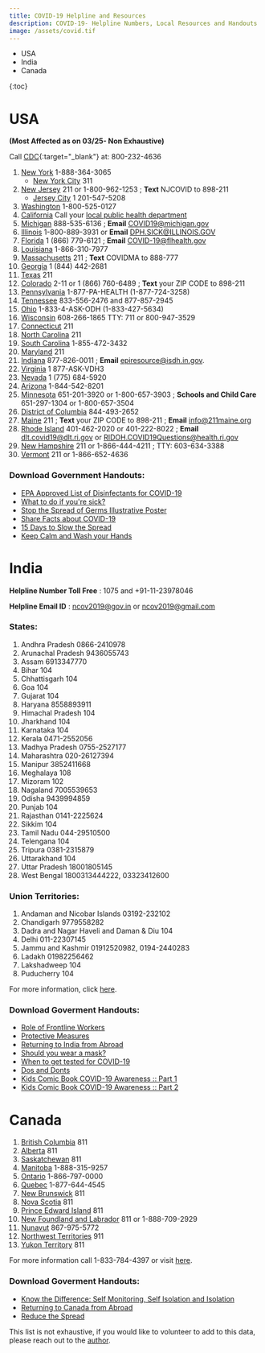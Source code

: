 ```yaml
---
title: COVID-19 Helpline and Resources
description: COVID-19- Helpline Numbers, Local Resources and Handouts
image: /assets/covid.tif
---
```


* USA
* India
* Canada

{:toc}

# USA 
**(Most Affected as on 03/25- Non Exhaustive)**

Call [CDC](https://www.cdc.gov/){:target="_blank"} at: 800-232-4636

1. [New York](https://coronavirus.health.ny.gov/home) 1-888-364-3065
    - [New York City](https://www1.nyc.gov/site/doh/covid/covid-19-main.page) 311
2. [New Jersey](https://www.nj.gov/health/) 211 or 1-800-962-1253 ; **Text** NJCOVID to 898-211
    - [Jersey City](https://www.jerseycitynj.gov/CityHall/health/coronavirus) 1 201-547-5208
3. [Washington](https://www.coronavirus.wa.gov/)  1-800-525-0127
4. [California](https://www.cdph.ca.gov/Programs/CID/DCDC/Pages/Immunization/ncov2019.aspx) Call your [local public health department](https://www.cdph.ca.gov/Pages/LocalHealthServicesAndOffices.aspx#) 
5. [Michigan](https://www.michigan.gov/coronavirus) 888-535-6136 ; **Email** COVID19@michigan.gov 
6. [Illinois](http://www.dph.illinois.gov/topics-services/diseases-and-conditions/diseases-a-z-list/coronavirus) 1-800-889-3931 or **Email** DPH.SICK@ILLINOIS.GOV
7. [Florida](https://floridahealthcovid19.gov/) 1 (866) 779-6121 ; **Email** COVID-19@flhealth.gov
8. [Louisiana](http://ldh.la.gov/Coronavirus/) 1-866-310-7977
9. [Massachusetts](https://www.mass.gov/resource/information-on-the-outbreak-of-coronavirus-disease-2019-covid-19) 211 ; **Text** COVIDMA to 888-777
10. [Georgia](https://dph.georgia.gov/) 1 (844) 442-2681
11. [Texas](https://www.dshs.state.tx.us/coronavirus/) 211
12. [Colorado](https://covid19.colorado.gov/) 2-11 or 1 (866) 760-6489 ; **Text** your ZIP CODE to 898-211
13. [Pennsylvania](https://www.health.pa.gov/topics/disease/coronavirus/Pages/Coronavirus.aspx)  1-877-PA-HEALTH (1-877-724-3258)
14. [Tennessee](https://www.tn.gov/health/cedep/ncov.html) 833-556-2476 and 877-857-2945
15. [Ohio](https://odh.ohio.gov/wps/portal/gov/odh/media-center/ODH-News-Releases/COVID-19-ODH-Call-center) 1-833-4-ASK-ODH (1-833-427-5634)
16. [Wisconsin](https://www.dhs.wisconsin.gov/covid-19/index.htm) 608-266-1865 TTY: 711 or 800-947-3529
17. [Connecticut](https://portal.ct.gov/Coronavirus) 211
18. [North Carolina](https://www.ncdhhs.gov/divisions/public-health/coronavirus-disease-2019-covid-19-response-north-carolina) 211
19. [South Carolina](https://www.scdhec.gov/infectious-diseases/viruses/coronavirus-disease-2019-covid-19)  1-855-472-3432
20. [Maryland](https://coronavirus.maryland.gov/) 211
21. [Indiana](https://coronavirus.in.gov/) 877-826-0011 ; **Email** epiresource@isdh.in.gov.
22. [Virginia](http://www.vdh.virginia.gov/coronavirus/) 1 877-ASK-VDH3
23. [Nevada](https://nvhealthresponse.nv.gov/) 1 (775) 684-5920
24. [Arizona](https://www.azdhs.gov/preparedness/epidemiology-disease-control/infectious-disease-epidemiology/index.php#novel-coronavirus-home) 1-844-542-8201
25. [Minnesota](https://www.health.state.mn.us/diseases/coronavirus/index.html) 651-201-3920 or 1-800-657-3903 ; **Schools and Child Care** 651-297-1304 or 1-800-657-3504
26. [District of Columbia](https://coronavirus.dc.gov/) 844-493-2652
27. [Maine](https://www.maine.gov/dhhs/coronavirus-resources.shtml) 211 ; **Text** your ZIP CODE to 898-211 ; **Email** info@211maine.org
28. [Rhode Island](https://health.ri.gov/covid/) 401-462-2020 or 401-222-8022 ; **Email** dlt.covid19@dlt.ri.gov or RIDOH.COVID19Questions@health.ri.gov
29. [New Hampshire](https://www.nh.gov/covid19/) 211 or 1-866-444-4211 ; TTY: 603-634-3388
30. [Vermont](https://www.healthvermont.gov/response/infectious-disease/2019-novel-coronavirus) 211 or 1-866-652-4636  

### Download Government Handouts:

* [EPA Approved List of Disinfectants for COVID-19](https://www.epa.gov/sites/production/files/2020-03/documents/sars-cov-2-list_03-03-2020.pdf)
* [What to do if you're sick?](https://www.cdc.gov/coronavirus/2019-ncov/downloads/sick-with-2019-nCoV-fact-sheet.pdf)
* [Stop the Spread of Germs Illustrative Poster](https://www.cdc.gov/coronavirus/2019-ncov/downloads/stop-the-spread-of-germs.pdf)
* [Share Facts about COVID-19](https://www.cdc.gov/coronavirus/2019-ncov/about/share-facts-h.pdf)
* [15 Days to Slow the Spread](https://www.whitehouse.gov/wp-content/uploads/2020/03/03.16.20_coronavirus-guidance_8.5x11_315PM.pdf)
* [Keep Calm and Wash your Hands](https://www.cdc.gov/handwashing/pdf/keep-calm-wash-your-hands_8.5x11.pdf)

# India

**Helpline Number Toll Free** : 1075 and +91-11-23978046

**Helpline Email ID** : ncov2019@gov.in or ncov2019@gmail.com

### States:

1. Andhra Pradesh 0866-2410978
2. Arunachal Pradesh 9436055743
3. Assam 6913347770
4. Bihar 104
5. Chhattisgarh 104
6. Goa 104
7. Gujarat 104
8. Haryana 8558893911
9. Himachal Pradesh 104
10. Jharkhand 104
11. Karnataka 104
12. Kerala 0471-2552056
13. Madhya Pradesh 0755-2527177
14. Maharashtra 020-26127394
15. Manipur 3852411668
16. Meghalaya 108
17. Mizoram 102
18. Nagaland 7005539653
19. Odisha 9439994859
20. Punjab 104
21. Rajasthan 0141-2225624
22. Sikkim 104
23. Tamil Nadu 044-29510500
24. Telengana 104
25. Tripura 0381-2315879
26. Uttarakhand 104
27. Uttar Pradesh 18001805145
28. West Bengal 1800313444222, 03323412600

### Union Territories:

1. Andaman and Nicobar Islands 03192-232102
2. Chandigarh 9779558282
3. Dadra and Nagar Haveli and Daman & Diu 104
4. Delhi 011-22307145
5. Jammu and Kashmir 01912520982, 0194-2440283
6. Ladakh 01982256462
7. Lakshadweep 104
8. Puducherry 104

For more information, click [here](https://www.mohfw.gov.in/).

### Download Goverment Handouts:

* [Role of Frontline Workers](https://www.mohfw.gov.in/pdf/PreventionandManagementofCOVID19FLWEnglish.pdf)
* [Protective Measures](https://www.mohfw.gov.in/pdf/ProtectivemeasuresEng.pdf)
* [Returning to India from Abroad](https://www.mohfw.gov.in/pdf/PostrerEnglishtraveller.pdf)
* [Should you wear a mask?](https://www.mohfw.gov.in/pdf/Mask-Eng.pdf)
* [When to get tested for COVID-19](https://www.mohfw.gov.in/pdf/FINAL_14_03_2020_ENg.pdf)
* [Dos and Donts](https://www.mohfw.gov.in/pdf/Poster_Corona_ad_Eng.pdf)
* [Kids Comic Book COVID-19 Awareness :: Part 1](https://www.mohfw.gov.in/pdf/Corona_comic_PGI.pdf)
* [Kids Comic Book COVID-19 Awareness :: Part 2](https://www.mohfw.gov.in/pdf/CoronaComic2PGIPU22Mar20.pdf)

# Canada

1. [British Columbia](www.bccdc.ca/covid19) 811
2. [Alberta](www.myhealth.alberta.ca) 811
3. [Saskatchewan](www.saskhealthauthority.ca) 811
4. [Manitoba](www.manitoba.ca/covid19) 1-888-315-9257
5. [Ontario](www.publichealthontario.ca) 1-866-797-0000
6. [Quebec](www.quebec.ca/en/coronavirus) 1-877-644-4545
7. [New Brunswick](www.gnb.ca/publichealth) 811
8. [Nova Scotia](www.nshealth.ca/public-health) 811
9. [Prince Edward Island](www.princeedwardisland.ca/covid19) 811
10. [New Foundland and Labrador](www.gov.nl.ca/covid-19) 811 or 1-888-709-2929
11. [Nunavut](www.gov.nu.ca/health) 867-975-5772
12. [Northwest Territories](www.hss.gov.nt.ca) 911
13. [Yukon Territory](www.yukon.ca/covid-19) 811

For more information call 1-833-784-4397 or visit [here](canada.ca/coronavirus).

### Download Goverment Handouts:

* [Know the Difference: Self Monitoring, Self Isolation and Isolation](https://www.canada.ca/content/dam/phac-aspc/documents/services/publications/diseases-conditions/know-difference-self-monitoring-isolation-covid-19/know-difference-self-monitoring-isolation-covid-19-eng.pdf)
* [Returning to Canada from Abroad](https://www.canada.ca/content/dam/phac-aspc/documents/services/publications/diseases-conditions/2019-novel-coronavirus-information-sheet/coronavirus-handout-en.pdf)
* [Reduce the Spread](https://www.canada.ca/content/dam/phac-aspc/documents/services/publications/diseases-conditions/coronavirus/covid-19-handwashing/covid-19-handwashing-eng.pdf)

This list is not exhaustive, if you would like to volunteer to add to this data, please reach out to the [author](https://maisonml.github.io/about/).
